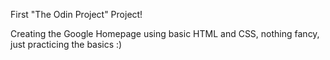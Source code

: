 First "The Odin Project" Project!

Creating the Google Homepage using basic HTML and CSS, nothing fancy, just practicing the basics :)